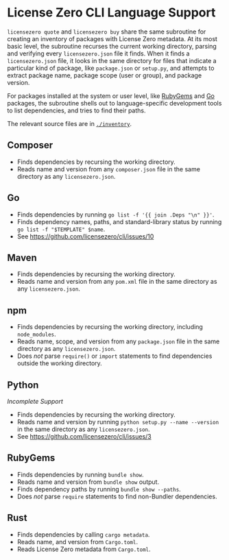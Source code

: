 # License Zero CLI Language Support

`licensezero quote` and `licensezero buy` share the same subroutine for creating an inventory of packages with License Zero metadata.  At its most basic level, the subroutine recurses the current working directory, parsing and verifying every `licensezero.json` file it finds.  When it finds a `licensezero.json` file, it looks in the same directory for files that indicate a particular kind of package, like `package.json` or `setup.py`, and attempts to extract package name, package scope (user or group), and package version.

For packages installed at the system or user level, like [RubyGems](#rubygems) and [Go](#go) packages, the subroutine shells out to language-specific development tools to list dependencies, and tries to find their paths.

The relevant source files are in [`./inventory`](./inventory).

## <a id="composer">Composer</a>

- Finds dependencies by recursing the working directory.
- Reads name and version from any `composer.json` file in the same directory as any `licensezero.json`.

## <a id="go">Go</a>

- Finds dependencies by running `go list -f '{{ join .Deps "\n" }}'`.
- Finds dependency names, paths, and standard-library status by running `go list -f "$TEMPLATE" $name`.
- See <https://github.com/licensezero/cli/issues/10>

## <a id="maven">Maven</a>

- Finds dependencies by recursing the working directory.
- Reads name and version from any `pom.xml` file in the same directory as any `licensezero.json`.

## <a id="npm">npm</a>

- Finds dependencies by recursing the working directory, including `node_modules`.
- Reads name, scope, and version from any `package.json` file in the same directory as any `licensezero.json`.
- Does _not_ parse `require()` or `import` statements to find dependencies outside the working directory.

## <a id="python">Python</a>

_Incomplete Support_

- Finds dependencies by recursing the working directory.
- Reads name and version by running `python setup.py --name --version` in the same directory as any `licensezero.json`.
- See <https://github.com/licensezero/cli/issues/3>

## <a id="rubygems">RubyGems</a>

- Finds dependencies by running `bundle show`.
- Reads name and version from `bundle show` output.
- Finds dependency paths by running `bundle show --paths`.
- Does _not_ parse `require` statements to find non-Bundler dependencies.

## <a id="rust">Rust</a>

- Finds dependencies by calling `cargo metadata`.
- Reads name, and version from `Cargo.toml`.
- Reads License Zero metadata from `Cargo.toml`.
